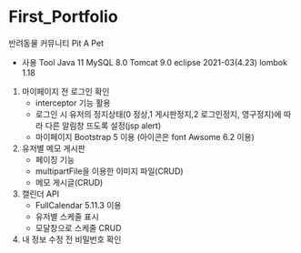 # First_Portfolio
반려동물 커뮤니티 Pit A Pet

* 사용 Tool
Java 11
MySQL 8.0
Tomcat 9.0
eclipse 2021-03(4.23)
lombok 1.18

1. 마이페이지 전 로그인 확인
    - interceptor 기능 활용
    - 로그인 시 유저의 정지상태(0 정상,1 게시판정지,2 로그인정지, 영구정지)에 따라 다른 알림창 뜨도록 설정(jsp alert)
    - 마이페이지 Bootstrap 5 이용 (아이콘은 font Awsome 6.2 이용)
2. 유저별 메모 게시판
    - 페이징 기능
    - multipartFile을 이용한 이미지 파일(CRUD)
    - 메모 게시글(CRUD)
3. 캘린더 API
    - FullCalendar 5.11.3 이용
    - 유저별 스케줄 표시
    - 모달창으로 스케줄 CRUD
4. 내 정보 수정 전 비밀번호 확인
